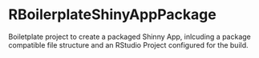# RBoilerplateShinyAppPackage

Boiletplate project to create a packaged Shinny App, inlcuding a package 
compatible file structure and an RStudio Project configured for the build.
